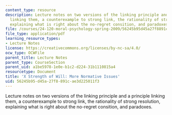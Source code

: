 ```yaml
---
content_type: resource
description: Lecture notes on two versions of the linking principle and a principle
  linking them, a counterexample to strong link, the rationality of strong resolution,
  explaining what is right about the no-regret consition, and paradoxes.
file: /courses/24-120-moral-psychology-spring-2009/56245b95d45a27f8891cae3d225011f3_MIT24_120s09_lec10.pdf
file_type: application/pdf
learning_resource_types:
- Lecture Notes
license: https://creativecommons.org/licenses/by-nc-sa/4.0/
ocw_type: OCWFile
parent_title: Lecture Notes
parent_type: CourseSection
parent_uid: a1be5978-1e0e-b1c2-d224-31b1110815a4
resourcetype: Document
title: 'X Strength of Will: More Normative Issues'
uid: 56245b95-d45a-27f8-891c-ae3d225011f3
---
```

Lecture notes on two versions of the linking principle and a principle linking them, a counterexample to strong link, the rationality of strong resolution, explaining what is right about the no-regret consition, and paradoxes.
